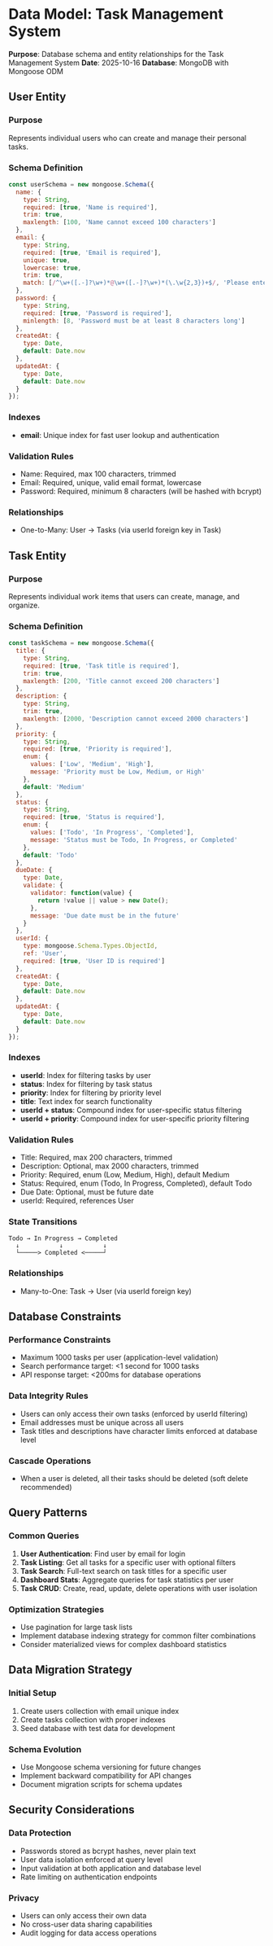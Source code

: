 # Data Model: Task Management System

**Purpose**: Database schema and entity relationships for the Task Management System
**Date**: 2025-10-16
**Database**: MongoDB with Mongoose ODM

## User Entity

### Purpose
Represents individual users who can create and manage their personal tasks.

### Schema Definition

```javascript
const userSchema = new mongoose.Schema({
  name: {
    type: String,
    required: [true, 'Name is required'],
    trim: true,
    maxlength: [100, 'Name cannot exceed 100 characters']
  },
  email: {
    type: String,
    required: [true, 'Email is required'],
    unique: true,
    lowercase: true,
    trim: true,
    match: [/^\w+([.-]?\w+)*@\w+([.-]?\w+)*(\.\w{2,3})+$/, 'Please enter a valid email']
  },
  password: {
    type: String,
    required: [true, 'Password is required'],
    minlength: [8, 'Password must be at least 8 characters long']
  },
  createdAt: {
    type: Date,
    default: Date.now
  },
  updatedAt: {
    type: Date,
    default: Date.now
  }
});
```

### Indexes
- **email**: Unique index for fast user lookup and authentication

### Validation Rules
- Name: Required, max 100 characters, trimmed
- Email: Required, unique, valid email format, lowercase
- Password: Required, minimum 8 characters (will be hashed with bcrypt)

### Relationships
- One-to-Many: User → Tasks (via userId foreign key in Task)

## Task Entity

### Purpose
Represents individual work items that users can create, manage, and organize.

### Schema Definition

```javascript
const taskSchema = new mongoose.Schema({
  title: {
    type: String,
    required: [true, 'Task title is required'],
    trim: true,
    maxlength: [200, 'Title cannot exceed 200 characters']
  },
  description: {
    type: String,
    trim: true,
    maxlength: [2000, 'Description cannot exceed 2000 characters']
  },
  priority: {
    type: String,
    required: [true, 'Priority is required'],
    enum: {
      values: ['Low', 'Medium', 'High'],
      message: 'Priority must be Low, Medium, or High'
    },
    default: 'Medium'
  },
  status: {
    type: String,
    required: [true, 'Status is required'],
    enum: {
      values: ['Todo', 'In Progress', 'Completed'],
      message: 'Status must be Todo, In Progress, or Completed'
    },
    default: 'Todo'
  },
  dueDate: {
    type: Date,
    validate: {
      validator: function(value) {
        return !value || value > new Date();
      },
      message: 'Due date must be in the future'
    }
  },
  userId: {
    type: mongoose.Schema.Types.ObjectId,
    ref: 'User',
    required: [true, 'User ID is required']
  },
  createdAt: {
    type: Date,
    default: Date.now
  },
  updatedAt: {
    type: Date,
    default: Date.now
  }
});
```

### Indexes
- **userId**: Index for filtering tasks by user
- **status**: Index for filtering by task status
- **priority**: Index for filtering by priority level
- **title**: Text index for search functionality
- **userId + status**: Compound index for user-specific status filtering
- **userId + priority**: Compound index for user-specific priority filtering

### Validation Rules
- Title: Required, max 200 characters, trimmed
- Description: Optional, max 2000 characters, trimmed
- Priority: Required, enum (Low, Medium, High), default Medium
- Status: Required, enum (Todo, In Progress, Completed), default Todo
- Due Date: Optional, must be future date
- userId: Required, references User

### State Transitions
```
Todo → In Progress → Completed
  ↓           ↓           ↓
  └─────> Completed <─────┘
```

### Relationships
- Many-to-One: Task → User (via userId foreign key)

## Database Constraints

### Performance Constraints
- Maximum 1000 tasks per user (application-level validation)
- Search performance target: <1 second for 1000 tasks
- API response target: <200ms for database operations

### Data Integrity Rules
- Users can only access their own tasks (enforced by userId filtering)
- Email addresses must be unique across all users
- Task titles and descriptions have character limits enforced at database level

### Cascade Operations
- When a user is deleted, all their tasks should be deleted (soft delete recommended)

## Query Patterns

### Common Queries
1. **User Authentication**: Find user by email for login
2. **Task Listing**: Get all tasks for a specific user with optional filters
3. **Task Search**: Full-text search on task titles for a specific user
4. **Dashboard Stats**: Aggregate queries for task statistics per user
5. **Task CRUD**: Create, read, update, delete operations with user isolation

### Optimization Strategies
- Use pagination for large task lists
- Implement database indexing strategy for common filter combinations
- Consider materialized views for complex dashboard statistics

## Data Migration Strategy

### Initial Setup
1. Create users collection with email unique index
2. Create tasks collection with proper indexes
3. Seed database with test data for development

### Schema Evolution
- Use Mongoose schema versioning for future changes
- Implement backward compatibility for API changes
- Document migration scripts for schema updates

## Security Considerations

### Data Protection
- Passwords stored as bcrypt hashes, never plain text
- User data isolation enforced at query level
- Input validation at both application and database level
- Rate limiting on authentication endpoints

### Privacy
- Users can only access their own data
- No cross-user data sharing capabilities
- Audit logging for data access operations